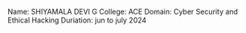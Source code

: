 Name: SHIYAMALA DEVI G
College: ACE
Domain: Cyber Security and Ethical Hacking
Duriation: jun to july 2024
